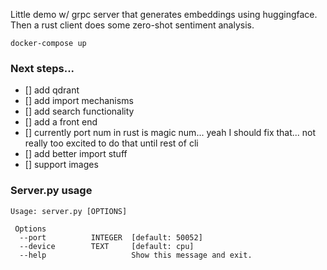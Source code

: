 Little demo w/ grpc server that generates embeddings using huggingface. Then a rust client does some zero-shot sentiment analysis.
```
docker-compose up
```

### Next steps...
- [] add qdrant
- [] add import mechanisms
- [] add search functionality
- [] add a front end 
- [] currently port num in rust is magic num... yeah I should fix that... not really too excited to do that until rest of cli
- [] add better import stuff
- [] support images

### Server.py usage

```
Usage: server.py [OPTIONS]

 Options
  --port          INTEGER  [default: 50052]
  --device        TEXT     [default: cpu]
  --help                   Show this message and exit.
```
